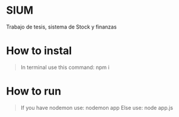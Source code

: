 # SIUM
Trabajo de tesis, sistema de Stock y finanzas

# How to instal

> In terminal use this command: npm i

# How to run

> If you have nodemon use: nodemon app
> Else use: node app.js


